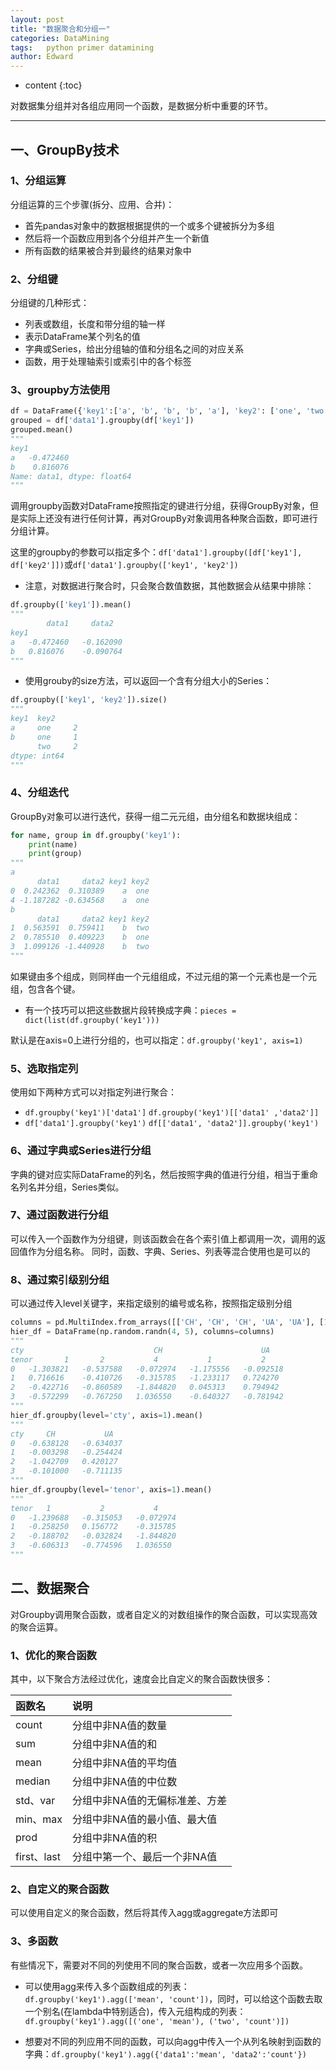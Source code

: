 ```yaml
---
layout: post
title: "数据聚合和分组一"
categories: DataMining
tags:   python primer datamining
author: Edward
---
```


* content
{:toc}

对数据集分组并对各组应用同一个函数，是数据分析中重要的环节。

--------------------

## 一、GroupBy技术

### 1、分组运算

分组运算的三个步骤(拆分、应用、合并)：

- 首先pandas对象中的数据根据提供的一个或多个键被拆分为多组
- 然后将一个函数应用到各个分组并产生一个新值
- 所有函数的结果被合并到最终的结果对象中

### 2、分组键

分组键的几种形式：

- 列表或数组，长度和带分组的轴一样
- 表示DataFrame某个列名的值
- 字典或Series，给出分组轴的值和分组名之间的对应关系
- 函数，用于处理轴索引或索引中的各个标签

### 3、groupby方法使用

```python
df = DataFrame({'key1':['a', 'b', 'b', 'b', 'a'], 'key2': ['one', 'two', 'one', 'two', 'one'], 'data1':np.random.randn(5), 'data2':np.random.randn(5)})
grouped = df['data1'].groupby(df['key1'])
grouped.mean()
"""
key1
a   -0.472460
b    0.816076
Name: data1, dtype: float64
"""
```

调用groupby函数对DataFrame按照指定的键进行分组，获得GroupBy对象，但是实际上还没有进行任何计算，再对GroupBy对象调用各种聚合函数，即可进行分组计算。

这里的groupby的参数可以指定多个：`df['data1'].groupby([df['key1'], df['key2']])`或`df['data1'].groupby(['key1', 'key2'])`

- 注意，对数据进行聚合时，只会聚合数值数据，其他数据会从结果中排除：

```python
df.groupby(['key1']).mean()
"""
	    data1	  data2
key1		
a	-0.472460	-0.162090
b	0.816076	-0.090764
"""
```

- 使用grouby的size方法，可以返回一个含有分组大小的Series：

```python
df.groupby(['key1', 'key2']).size()
"""
key1  key2
a     one     2
b     one     1
      two     2
dtype: int64
"""
```

### 4、分组迭代

GroupBy对象可以进行迭代，获得一组二元元组，由分组名和数据块组成：

```python
for name, group in df.groupby('key1'):
    print(name)
    print(group)
"""
a
      data1     data2 key1 key2
0  0.242362  0.310389    a  one
4 -1.187282 -0.634568    a  one
b
      data1     data2 key1 key2
1  0.563591  0.759411    b  two
2  0.785510  0.409223    b  one
3  1.099126 -1.440928    b  two
"""
```

如果键由多个组成，则同样由一个元组组成，不过元组的第一个元素也是一个元组，包含各个键。

- 有一个技巧可以把这些数据片段转换成字典：`pieces = dict(list(df.groupby('key1')))`

默认是在axis=0上进行分组的，也可以指定：`df.groupby('key1', axis=1)`

### 5、选取指定列

使用如下两种方式可以对指定列进行聚合：

- `df.groupby('key1')['data1']` `df.groupby('key1')[['data1' ,'data2']]`
- `df['data1'].groupby('key1')` `df[['data1', 'data2']].groupby('key1')`

### 6、通过字典或Series进行分组

字典的键对应实际DataFrame的列名，然后按照字典的值进行分组，相当于重命名列名并分组，Series类似。

### 7、通过函数进行分组

可以传入一个函数作为分组键，则该函数会在各个索引值上都调用一次，调用的返回值作为分组名称。
同时，函数、字典、Series、列表等混合使用也是可以的

### 8、通过索引级别分组

可以通过传入level关键字，来指定级别的编号或名称，按照指定级别分组

```python
columns = pd.MultiIndex.from_arrays([['CH', 'CH', 'CH', 'UA', 'UA'], [1, 2, 4, 1, 2]], names=['cty', 'tenor'])
hier_df = DataFrame(np.random.randn(4, 5), columns=columns)
"""
cty	                            CH	                    UA
tenor	    1	    2	        4	        1	        2
0	-1.303821	-0.537588	-0.072974	-1.175556	-0.092518
1	0.716616	-0.410726	-0.315785	-1.233117	0.724270
2	-0.422716	-0.860589	-1.844820	0.045313	0.794942
3	-0.572299	-0.767250	1.036550	-0.640327	-0.781942
"""
hier_df.groupby(level='cty', axis=1).mean()
"""
cty	    CH	         UA
0	-0.638128	-0.634037
1	-0.003298	-0.254424
2	-1.042709	0.420127
3	-0.101000	-0.711135
"""
hier_df.groupby(level='tenor', axis=1).mean()
"""
tenor	1	        2	        4
0	-1.239688	-0.315053	-0.072974
1	-0.258250	0.156772	-0.315785
2	-0.188702	-0.032824	-1.844820
3	-0.606313	-0.774596	1.036550
"""
```

## 二、数据聚合

对Groupby调用聚合函数，或者自定义的对数组操作的聚合函数，可以实现高效的聚合运算。

### 1、优化的聚合函数

其中，以下聚合方法经过优化，速度会比自定义的聚合函数快很多：

| 函数名 | 说明 |
| :--- | :--- |
| count | 分组中非NA值的数量 |
| sum | 分组中非NA值的和 |
| mean | 分组中非NA值的平均值 |
| median | 分组中非NA值的中位数 |
| std、var | 分组中非NA值的无偏标准差、方差 |
| min、max | 分组中非NA值的最小值、最大值 |
| prod | 分组中非NA值的积 |
| first、last | 分组中第一个、最后一个非NA值 |

### 2、自定义的聚合函数

可以使用自定义的聚合函数，然后将其传入agg或aggregate方法即可

### 3、多函数

有些情况下，需要对不同的列使用不同的聚合函数，或者一次应用多个函数。

- 可以使用agg来传入多个函数组成的列表：`df.groupby('key1').agg(['mean', 'count'])`，同时，可以给这个函数去取一个别名(在lambda中特别适合)，传入元组构成的列表：`df.groupby('key1').agg([('one', 'mean'), ('two', 'count')])`

- 想要对不同的列应用不同的函数，可以向agg中传入一个从列名映射到函数的字典：`df.groupby('key1').agg({'data1':'mean', 'data2':'count'})`
